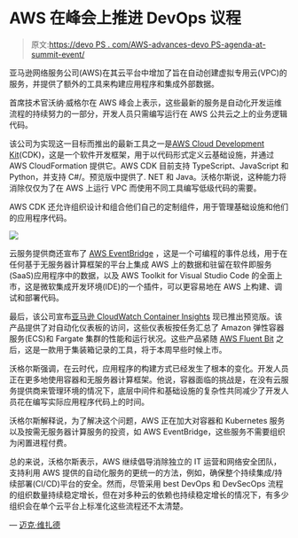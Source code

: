 # AWS 在峰会上推进 DevOps 议程

> 原文:[https://devo PS . com/AWS-advances-devo PS-agenda-at-summit-event/](https://devops.com/aws-advances-devops-agenda-at-summit-event/)

亚马逊网络服务公司(AWS)在其云平台中增加了旨在自动创建虚拟专用云(VPC)的服务，并提供了额外的工具来构建应用程序和集成外部数据。

首席技术官沃纳·威格尔在 AWS 峰会上表示，这些最新的服务是自动化开发运维流程的持续努力的一部分，开发人员只需编写运行在 AWS 公共云之上的业务逻辑代码。

该公司为实现这一目标而推出的最新工具之一是[AWS Cloud Development Kit](https://aws.amazon.com/blogs/aws/aws-cloud-development-kit-cdk-typescript-and-python-are-now-generally-available/?)(CDK)，这是一个软件开发框架，用于以代码形式定义云基础设施，并通过 AWS CloudFormation 提供它。AWS CDK 目前支持 TypeScript、JavaScript 和 Python，并支持 C#/。预览版中提供了. NET 和 Java。沃格尔斯说，这种能力将消除仅仅为了在 AWS 上运行 VPC 而使用不同工具编写低级代码的需要。

AWS CDK 还允许组织设计和组合他们自己的定制组件，用于管理基础设施和他们的应用程序代码。

![](../Images/d87f3dfd597270a7fc11656fd4869805.png)

云服务提供商还宣布了 [AWS EventBridge](https://aws.amazon.com/blogs/aws/amazon-eventbridge-event-driven-aws-integration-for-your-saas-applications/) ，这是一个可编程的事件总线，用于在任何基于无服务器计算框架的平台上集成 AWS 上的数据和驻留在软件即服务(SaaS)应用程序中的数据，以及 AWS Toolkit for Visual Studio Code 的全面上市，这是微软集成开发环境(IDE)的一个插件，可以更容易地在 AWS 上构建、调试和部署代码。

最后，该公司宣布[亚马逊 CloudWatch Container Insights](https://aws.amazon.com/about-aws/whats-new/2019/07/introducing-container-insights-for-ecs-and-aws-fargate-in-preview/) 现已推出预览版。该产品提供了对自动化仪表板的访问，这些仪表板按任务汇总了 Amazon 弹性容器服务(ECS)和 Fargate 集群的性能和运行状况。这些产品紧随 [AWS Fluent Bit](https://aws.amazon.com/blogs/opensource/centralized-container-logging-fluent-bit/) 之后，这是一款用于集装箱记录的工具，将于本周早些时候上市。

沃格尔斯强调，在云时代，应用程序的构建方式已经发生了根本的变化。开发人员正在更多地使用容器和无服务器计算框架。他说，容器面临的挑战是，在没有云服务提供商来管理环境的情况下，底层中间件和基础设施的复杂性共同减少了开发人员花在编写实际应用程序代码上的时间。

沃格尔斯解释说，为了解决这个问题，AWS 正在加大对容器和 Kubernetes 服务以及按需无服务器计算服务的投资，如 AWS EventBridge，这些服务不需要组织为闲置进程付费。

总的来说，沃格尔斯表示，AWS 继续倡导消除独立的 IT 运营和网络安全团队，支持利用 AWS 提供的自动化服务的更统一的方法，例如，确保整个持续集成/持续部署(CI/CD)平台的安全。然而，尽管采用 best DevOps 和 DevSecOps 流程的组织数量持续稳定增长，但在对多种云的依赖也持续稳定增长的情况下，有多少组织会在单个云平台上标准化这些流程还不太清楚。

— [迈克·维扎德](https://devops.com/author/mike-vizard/)